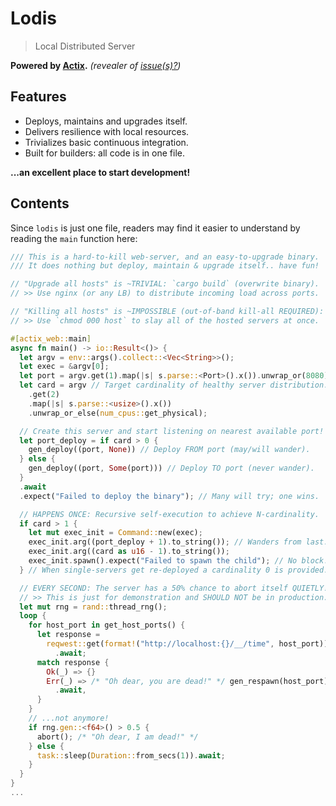 # Lodis

> Local Distributed Server

**Powered by [Actix](https://github.com/actix/actix-web).** _(revealer of [issue(s)?](https://github.com/actix/actix-web/issues/2932))_

## Features

- Deploys, maintains and upgrades itself.
- Delivers resilience with local resources.
- Trivializes basic continuous integration.
- Built for builders: all code is in one file.

**...an excellent place to start development!**

## Contents

Since `lodis` is just one file, readers may find it easier to 
understand by reading the `main` function here:

```rust
/// This is a hard-to-kill web-server, and an easy-to-upgrade binary.
/// It does nothing but deploy, maintain & upgrade itself.. have fun!

// "Upgrade all hosts" is ~TRIVIAL: `cargo build` (overwrite binary).
// >> Use nginx (or any LB) to distribute incoming load across ports.

// "Killing all hosts" is ~IMPOSSIBLE (out-of-band kill-all REQUIRED):
// >> Use `chmod 000 host` to slay all of the hosted servers at once.

#[actix_web::main]
async fn main() -> io::Result<()> {
  let argv = env::args().collect::<Vec<String>>();
  let exec = &argv[0];
  let port = argv.get(1).map(|s| s.parse::<Port>().x()).unwrap_or(8080);
  let card = argv // Target cardinality of healthy server distribution.
    .get(2)
    .map(|s| s.parse::<usize>().x())
    .unwrap_or_else(num_cpus::get_physical);

  // Create this server and start listening on nearest available port!
  let port_deploy = if card > 0 {
    gen_deploy((port, None)) // Deploy FROM port (may/will wander).
  } else {
    gen_deploy((port, Some(port))) // Deploy TO port (never wander).
  }
  .await
  .expect("Failed to deploy the binary"); // Many will try; one wins.

  // HAPPENS ONCE: Recursive self-execution to achieve N-cardinality.
  if card > 1 {
    let mut exec_init = Command::new(exec);
    exec_init.arg((port_deploy + 1).to_string()); // Wanders from last.
    exec_init.arg((card as u16 - 1).to_string());
    exec_init.spawn().expect("Failed to spawn the child"); // No block!
  } // When single-servers get re-deployed a cardinality 0 is provided.

  // EVERY SECOND: The server has a 50% chance to abort itself QUIETLY!
  // >> This is just for demonstration and SHOULD NOT be in production.
  let mut rng = rand::thread_rng();
  loop {
    for host_port in get_host_ports() {
      let response =
        reqwest::get(format!("http://localhost:{}/__/time", host_port))
          .await;
      match response {
        Ok(_) => {}
        Err(_) => /* "Oh dear, you are dead!" */ gen_respawn(host_port)
          .await,
      }
    }
    // ...not anymore!
    if rng.gen::<f64>() > 0.5 {
      abort(); /* "Oh dear, I am dead!" */
    } else {
      task::sleep(Duration::from_secs(1)).await;
    }
  }
}
...
```
